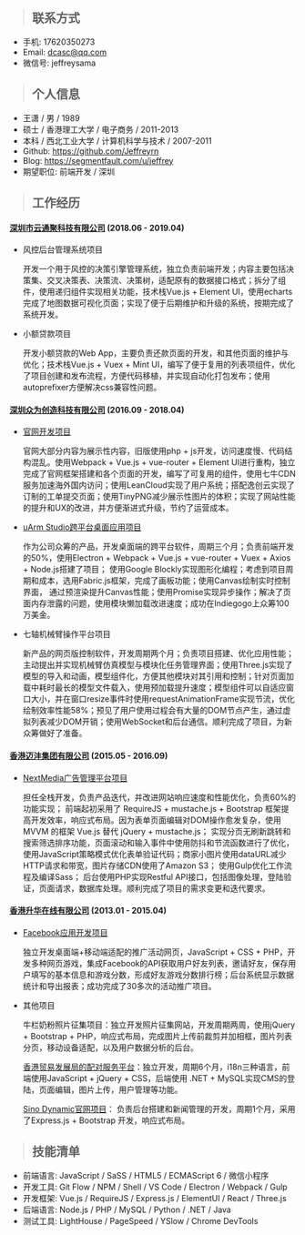 > ## 联系方式

- 手机: 17620350273
- Email: dcasc@qq.com
- 微信号: jeffreysama

> ## 个人信息

- 王潇 / 男 / 1989
- 硕士 / 香港理工大学 / 电子商务 / 2011-2013
- 本科 / 西北工业大学 / 计算机科学与技术 / 2007-2011
- Github: <https://github.com/Jeffreyrn>
- Blog: <https://segmentfault.com/u/jeffrey>
- 期望职位: 前端开发 / 深圳

> ## 工作经历

#### [深圳市云通聚科技有限公司](http://techsight.cn/about) (2018.06 - 2019.04)

- 风控后台管理系统项目

  开发一个用于风控的决策引擎管理系统，独立负责前端开发；内容主要包括决策集、交叉决策表、决策流、决策树，适配原有的数据接口格式；拆分了组件，使用递归组件实现相关功能，技术栈Vue.js + Element UI，使用echarts完成了地图数据可视化页面；实现了便于后期维护和升级的系统，按期完成了系统开发。

- 小额贷款项目

  开发小额贷款的Web App，主要负责还款页面的开发，和其他页面的维护与优化；技术栈Vue.js + Vuex + Mint UI，编写了便于复用的列表项组件，优化了项目创建和发布流程，方便代码移植，并实现自动化打包发布；使用autoprefixer方便解决css兼容性问题。

#### [深圳众为创造科技有限公司](https://www.ufactory.cc) (2016.09 - 2018.04)

- [官网开发项目](https://www.ufactory.cc)

  官网大部分内容为展示性内容，旧版使用php + js开发，访问速度慢、代码结构混乱。使用Webpack + Vue.js + vue-router + Element UI进行重构，独立完成了官网框架搭建和各个页面的开发，编写了可复用的组件，使用七牛CDN服务加速海外国内访问；使用LeanCloud实现了用户系统；搭配逸创云实现了订制的工单提交页面；使用TinyPNG减少展示性图片的体积；实现了网站性能的提升和UX的改进，并方便渐进式升级，节约了运营成本。

- [uArm Studio跨平台桌面应用项目](https://www.ufactory.cc/#/en/support/)

  作为公司众筹的产品，开发桌面端的跨平台软件，周期三个月；负责前端开发的50%，使用Electron + Webpack + Vue.js + vue-router + Vuex + Axios + Node.js搭建了项目；
  使用Google Blockly实现图形化编程；考虑到项目周期和成本，选用Fabric.js框架，完成了画板功能；使用Canvas绘制实时控制界面，
  通过预渲染提升Canvas性能；使用Promise实现异步操作；解决了页面内存泄露的问题，使用模块懒加载改进速度；成功在Indiegogo上众筹100万美金。

- 七轴机械臂操作平台项目

  新产品的网页版控制软件，开发周期两个月；负责项目搭建、优化应用性能；主动提出并实现机械臂仿真模型与模块化任务管理界面；使用Three.js实现了模型的导入和动画，模型组件化，方便其他模块对其引用和控制；针对页面加载中耗时最长的模型文件载入，使用预加载提升速度；模型组件可以自适应窗口大小，并在窗口resize事件时使用requestAnimationFrame实现节流，优化绘制效率性能58%；预见了用户使用过程会有大量的DOM节点产生，通过虚拟列表减少DOM开销；使用WebSocket和后台通信。顺利完成了项目，为新众筹做好了准备。

#### [香港迈沣集团有限公司](https://www.madmadgroup.com/) (2015.05 - 2016.09)

- [NextMedia广告管理平台项目](http://uat.nextclassified.com/nmadv_admin/)

  担任全栈开发，负责产品迭代，并改进网站响应速度和性能优化，负责60%的功能实现；
  前端起初采用了 RequireJS + mustache.js + Bootstrap 框架提高开发效率，响应式布局。因为表单页面编辑对DOM操作愈发复杂，使用 MVVM 的框架 Vue.js 替代 jQuery + mustache.js；
  实现分页无刷新跳转和搜索筛选排序功能，页面滚动和输入事件中使用防抖和节流函数进行了优化，使用JavaScript策略模式优化表单验证代码；商家小图片使用dataURL减少HTTP请求和带宽，图片存储CDN使用了Amazon S3；
  使用Gulp优化工作流程及编译Sass；
  后台使用PHP实现Restful API接口，包括图像处理，登陆验证，页面请求，数据库处理。顺利完成了项目的需求变更和迭代要求。

#### [香港升华在线有限公司](https://www.youfind.hk/seo-online.html) (2013.01 - 2015.04)

- [Facebook应用开发项目](https://www.facebook.com/istorejw/)

  独立开发桌面端+移动端适配的推广活动网页，JavaScript + CSS + PHP，开发多种网页游戏，集成Facebook的API获取用户好友列表，邀请好友，保存用户填写的基本信息和游戏分数，形成好友游戏分数排行榜；后台系统显示数据统计和导出报表；成功完成了30多次的活动推广项目。

- 其他项目
  
  牛栏奶粉照片征集项目：独立开发照片征集网站，开发周期两周，使用jQuery + Bootstrap + PHP，响应式布局，完成图片上传前裁剪并加相框，图片列表分页，移动设备适配，以及用户数据分析的后台。

  [香港贸易发展局的配对服务平台](http://businessmatching.hktdc.com/en/index.html)：独立开发，周期6个月，i18n三种语言，前端使用JavaScript + jQuery + CSS，后端使用 .NET + MySQL实现CMS的登陆，页面编辑，图片上传，用户管理等功能。

  [Sino Dynamic官网项目](http://www.sinodynamic.com)： 负责后台搭建和新闻管理的开发，周期1个月，采用了Express.js + Bootstrap 开发，响应式布局。

> ## 技能清单

- 前端语言: JavaScript / SaSS / HTML5 / ECMAScript 6 / 微信小程序
- 开发工具: Git Flow / NPM / Shell / VS Code / Electron / Webpack / Gulp 
- 开发框架: Vue.js / RequireJS / Express.js / ElementUI / React / Three.js
- 后端语言: Node.js / PHP / MySQL / Python / .NET / Java
- 测试工具: LightHouse / PageSpeed / YSlow / Chrome DevTools
